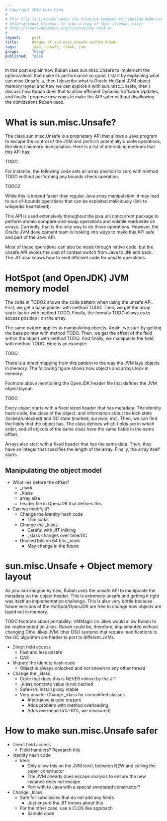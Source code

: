 ```yaml
---
# Copyright 2014 Luís Pina
#
# This file is licensed under the Creative Commons Attribution-NoDerivatives 4.0
# International License. To view a copy of this license, visit
# http://creativecommons.org/licenses/by-nd/4.0/.
#
layout:     post
title:      Usages of sun.misc.Unsafe within Rubah
tags:       java, unsafe, rubah, jvm
group:      "blog"
published:  false
---
```


In this post explain how Rubah uses sun.misc.Unsafe to implement the
optimizations that make its performance so good. I start by explaining what
sun.misc.Unsafe is, then I describe what is Oracle HotSpot JVM object memory
layout and how we can explore it with sun.misc.Unsafe, then I discuss how Rubah
does that to allow efficient Dynamic Software Updates, and finally I propose new
ways to make the API safer without disallowing the otimizations Rubah uses.

What is sun.misc.Unsafe?
========================

The class sun.misc.Unsafe is a proprietary API that allows a Java program to
escape the control of the JVM and perform potentially unsafe operations, like
direct memory manipulation. Here is a list of interesting methods that this API
has:

TODO

For instance, the following code sets an array position to zero with method TODO
without performing any bounds check operation.

TODO2

While this is indeed faster than regular Java array manipulation, it may lead to
out-of-bounds operations that can be exploited maliciously (link to wikipedia
heartbleed).

This API is used extensively throughout the java.util.concurrent package to
perform atomic compare-and-swap operations and volatile read/write on arrays.
Currently, that is the only way to do those operations. However, the Oracle JVM
development team is looking into ways to make this API safe and part of the Java
API.

Most of these operations can also be made through native code, but the unsafe
API avoids the cost of context switch from Java to JNI and back. The JIT also
knows how to emit efficient code for unsafe operations.

HotSpot (and OpenJDK) JVM memory model
======================================

The code in TODO2 shows the code pattern when using the unsafe API. First, we
get a base pointer with method TODO. Then, we get the array scale factor with
method TODO. Finally, the formula TODO allows us to access position i on the
array.

The same pattern applies to manipulating objects. Again, we start by getting the
base pointer with method TODO. Then, we get the offset of the field within the
object with method TODO. And finally, we manipulate the field with method TODO.
Here is an example:

TODO

There is a direct mapping from this pattern to the way the JVM lays objects in
memory. The following figure shows how objects and arrays look in memory:

Footnote above mentioning the OpenJDK header file that defines the JVM object layout.

TODO

Every object starts with a fixed sized header that has metadata: The identity
hash-code, the class of the object, and information about the lock state
(locked/unlocked) and GC state (marked, survivor, etc). Then, we can find the
fields that the object has. The class defines which fields are in which order,
and all objects of the same class have the same fields in the same offset.

Arrays also start with a fixed header that has the same data. Then, they have an
integer that specifies the length of the array. Finally, the array itself
starts.

## Manipulating the object model ##

* What lies before the offset?
  * _mark
  * _klass
  * array size
  * header file in OpenJDK that defines this
* Can we modify it?
  * Change the identity hash code
    * Thin locks
  * Change the _klass
    * Careful with JIT inlining
    * _klass changes over time/GC
  * Unused bits on 64 bits _mark
    * May change in the future

sun.misc.Unsafe + Object memory layout
======================================

As you can imagine by now, Rubah uses the unsafe API to manipulate the metadata
on the object header. This is extremely unsafe and getting it right was itself
an implementation challenge. This is also very brittle because future versions
of the HotSpot/OpenJDK are free to change how objects are layed out in memory.

TODO footnote about portability: VMMagic on Jikes would allow Rubah to be
implemented on Jikes. Rubah could be, therefore, implemented without changing
Othe Jikes JVM. Ither DSU systems that require modifications to the GC algorithm
are harder to port to different JVMs.


* Direct field access
  * Fast and less unsafe
  * CAS
* Migrate the identity hash code
  * Object is always unlocked and not known to any other thread
* Change the _klass
  * Code that does this is *NEVER* inlined by the JIT
  * _klass concrete value is not cached
  * Safe-ish: Install proxy vtable
  * Very unsafe: Change _klass for unmodified classes
    * Alternative is type erasure
    * Adds problem with method overloading
    * Adds overhead (5%-10%, we measured)

How to make sun.misc.Unsafe safer
=================================

* Direct field access
  * Field handlers? Research this
* Identity hash code
  * Idea:
    * Only allow this on the JVM level, between NEW and calling the super constructor
    * The JVM already does escape analysis to ensure the new instance does not escape
    * Port with to Java with a special annotated constructor?
* Change _klass
  * Safe for subclasses that do not add any fields
    * Just ensure the JIT knows about this
  * For the other case, use a CLOS like approach
    * Sample code
